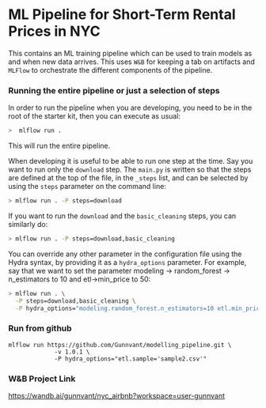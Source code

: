 # ML Pipeline for Short-Term Rental Prices in NYC
This contains an ML training pipeline which can be used to train models as and when new data arrives. This uses `W&B` for keeping a tab on artifacts and `MLFlow` to orchestrate the different components of the pipeline.

### Running the entire pipeline or just a selection of steps
In order to run the pipeline when you are developing, you need to be in the root of the starter kit, 
then you can execute as usual:

```bash
>  mlflow run .
```
This will run the entire pipeline.

When developing it is useful to be able to run one step at the time. Say you want to run only
the ``download`` step. The `main.py` is written so that the steps are defined at the top of the file, in the 
``_steps`` list, and can be selected by using the `steps` parameter on the command line:

```bash
> mlflow run . -P steps=download
```
If you want to run the ``download`` and the ``basic_cleaning`` steps, you can similarly do:
```bash
> mlflow run . -P steps=download,basic_cleaning
```
You can override any other parameter in the configuration file using the Hydra syntax, by
providing it as a ``hydra_options`` parameter. For example, say that we want to set the parameter
modeling -> random_forest -> n_estimators to 10 and etl->min_price to 50:

```bash
> mlflow run . \
  -P steps=download,basic_cleaning \
  -P hydra_options="modeling.random_forest.n_estimators=10 etl.min_price=50"
```
### Run from github

```shell
mlflow run https://github.com/Gunnvant/modelling_pipeline.git \
             -v 1.0.1 \
             -P hydra_options="etl.sample='sample2.csv'"
```

### W&B Project Link

https://wandb.ai/gunnvant/nyc_airbnb?workspace=user-gunnvant
